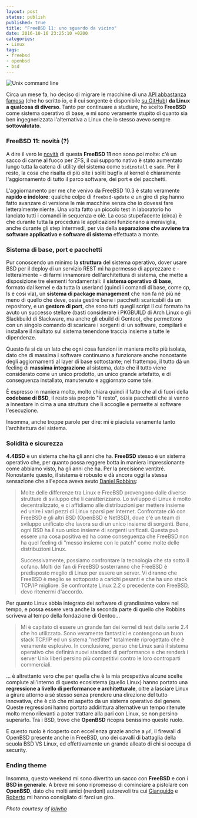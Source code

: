 ```yaml
---
layout: post
status: publish
published: true
title: "FreeBSD 11: uno sguardo da vicino"
date: 2016-10-16 23:25:10 +0200
categories:
- Linux
tags:
- freebsd
- openbsd
- bsd
---
```


![Unix command line](https://c2.staticflickr.com/2/1569/25618310576_8afd2b0967_o.jpg)

Circa un mese fa, ho deciso di migrare le macchine di una [API abbastanza famosa](http://stocazzo.io/) (che ho scritto io, e il cui sorgente è disponibile [su GitHub](https://github.com/scaas/stocazzo)) **da Linux a qualcosa di diverso**. Tanto per continuare a studiare, ho scelto **FreeBSD** come sistema operativo di base, e mi sono veramente stupito di quanto sia ben ingegnerizzata l'alternativa a Linux che io stesso avevo sempre **sottovalutato**.

### FreeBSD 11: novità (?)
A dire il vero le [novità](https://www.freebsd.org/releases/11.0R/relnotes.html) di questa **FreeBSD 11** non sono poi molte: c'è un sacco di carne al fuoco per ZFS, il cui supporto nativo è stato aumentato lungo tutta la catena di utility del sistema come `bsdinstall` e `sade`. Per il resto, la cosa che risalta di più olte i soliti bugfix al kernel è chiaramente l'aggiornamento di tutto il parco software, dei port e dei pacchetti.

L'aggiornamento per me che venivo da FreeBSD 10.3 è stato veramente **rapido e indolore**: qualche colpo di `freebsd-update` e un giro di `pkg` hanno fatto avanzare di versione le mie macchine senza che io dovessi fare letteralmente niente. Una volta fatto un piccolo test in laboratorio ho lanciato tutti i comandi in sequenza e olé. La cosa stupefacente (circa) è che durante tutta la procedura le applicazioni funzionano a meraviglia, anche durante gli step intermedi, per via della **separazione che avviene tra software applicativo e software di sistema** effettuata a monte.

### Sistema di base, port e pacchetti
Pur conoscendo un minimo la **struttura** del sistema operativo, dover usare BSD per il deploy di un servizio REST mi ha permesso di apprezzare e - letteralmente - di farmi innamorare dell'architettura di sistema, che mette a disposizione tre elementi fondamentali: il **sistema operativo di base**, formato dal kernel e da tutta la userland (quindi i comandi di base, come cp, ls e così via), un **sistema di package management** che non fa né più né meno di quello che deve, ossia gestire bene i pacchetti scaricabili da un repository, e un **gestore di port**, che sono tutti quegli script il cui formato ha avuto un successo stellare (basti considerare i PKGBUILD di Arch Linux o gli Slackbuild di Slackware, ma anche gli ebuild di Gentoo), che permettono con un singolo comando di scaricare i sorgenti di un software, compilarli e installare il risultato sul sistema tenendone traccia insieme a tutte le dipendenze.

Questo fa si da un lato che ogni cosa funzioni in maniera molto più isolata, dato che di massima i software continuano a funzionare anche nonostante degli aggiornamenti al layer di base sottostante; nel frattempo, il tutto dà un feeling di **massima integrazione** al sistema, dato che il tutto viene considerato come un unico prodotto, un unico grande artefatto, e di conseguenza installato, manutenuto e aggiornato come tale.

È espresso in maniera molto, molto chiara quindi il fatto che al di fuori della **codebase di BSD**, il resto sia proprio "il resto", ossia pacchetti che si vanno a innestare in cima a una struttura che li accoglie e permette ai software l'esecuzione.

Insomma, anche troppe parole per dire: mi è piaciuta veramente tanto l'architettura del sistema.

### Solidità e sicurezza
**4.4BSD** è un sistema che ha gli anni che ha. **FreeBSD** stesso è un sistema operativo che, per quanto possa reggere botta in maniera impressionante come abbiamo visto, ha gli anni che ha. Per la precisione ventitré. Nonostante questo, il sistema è robusto e dà ancora oggi la stessa sensazione che all'epoca aveva avuto [Daniel Robbins](https://gentoo-handbook.lugons.org/doc/it/articles/making-the-distro-p3.xml):

> Molte delle differenze tra Linux e FreeBSD provengono dalle diverse strutture di sviluppo che li caratterizzano. Lo sviluppo di Linux è molto decentralizzato, e ci affidiamo alle distribuzioni per mettere insieme ed unire i vari pezzi di Linux sparsi per Internet. Confrontate ciò con FreeBSD e gli altri BSD (OpenBSD e NetBSD), dove c'è un team di sviluppo unificato che lavora su di un unico insieme di sorgenti. Bene, ogni BSD ha il suo unico insieme di sorgenti unificati. Questa può essere una cosa positiva ed ha come conseguenza che FreeBSD non ha quel feeling di "messo insieme con le patch" come molte delle distribuzioni Linux.
>
> Successivamente, possiamo confrontare la tecnologia che sta sotto il cofano. Molti dei fan di FreeBSD sosterranno che FreeBSD è predisposto meglio di Linux per essere un server. Vi diranno che FreeBSD è meglio se sottoposto a carichi pesanti e che ha uno stack TCP/IP migliore. Se confrontate Linux 2.2 o precedente con FreeBSD, devo ritenermi d'accordo.

Per quanto Linux abbia integrato dei software di grandissimo valore nel tempo, e possa essere vera anche la seconda parte di quello che Robbins scriveva al tempo della fondazione di Gentoo...

> Mi è capitato di essere un grande fan dei kernel di test della serie 2.4 che ho utilizzato. Sono veramente fantastici e contengono un buon stack TCP/IP ed un sistema "netfilter" totalmente riprogettato che è veramente esplosivo. In conclusione, penso che Linux sarà il sistema operativo che definirà nuovi standard di performance e che renderà i server Unix liberi persino più competitivi contro le loro controparti commerciali.

... è altrettanto vero che per quella che è la mia prospettiva alcune scelte compiute all'interno di questo ecosistema (quello Linux) hanno portato una **regressione a livello di performance e architetturale**, oltre a lasciare Linux a girare attorno a sé stesso senza prendere una direzione del tutto innovativa, che è ciò che mi aspetto da un sistema operativo del genere. Queste regressioni hanno portato addirittura alternative un tempo ritenute molto meno rilevanti a poter trattare alla pari con Linux, se non persino superarlo. Tra i BSD, trovo che **OpenBSD** ricopra benissimo questo ruolo.

E questo ruolo è ricoperto con eccellenza grazie anche a `pf`, il firewall di OpenBSD presente anche in FreeBSD, uno dei cavalli di battaglia della scuola BSD VS Linux, ed effettivamente un grande alleato di chi si occupa di security.

### Ending theme
Insomma, questo weekend mi sono divertito un sacco con **FreeBSD** e con i **BSD in generale**. A breve mi sono ripromesso di cominciare a pistolare con **OpenBSD**, dato che molti amici (nerdoni) autorevoli tra cui [Gianguido](http://blog.gsora.xyz/) e [Roberto](https://twitter.com/rebtoor) mi hanno consigliato di farci un giro.

_Photo courtesy of [lolwho](https://www.flickr.com/photos/47680582@N08/25618310576/)_
